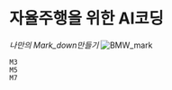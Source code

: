 # 자율주행을 위한 AI코딩
*나만의 Mark_down만들기*
![BMW_mark](https://github.com/user-attachments/assets/cf9c48b7-6aac-4859-bb59-09699e2c0c24)
```BMW
M3
M5
M7
```
